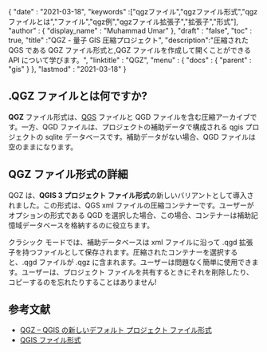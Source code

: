 {
  "date" : "2021-03-18",
  "keywords" :["qgzファイル","qgzファイル形式","qgzファイルとは","ファイル","qgz例","qgzファイル拡張子","拡張子","形式"],
  "author" : {
    "display_name" : "Muhammad Umar"
},
  "draft" : "false",
  "toc" : true,
  "title" :"QGZ - 量子 GIS 圧縮プロジェクト",
  "description":"圧縮された QGS である QGZ ファイル形式と,QGZ ファイルを作成して開くことができる API について学びます。",
  "linktitle" : "QGZ",
  "menu" : {
    "docs" : {
      "parent" : "gis"
}
},
  "lastmod" : "2021-03-18"
}

## .QGZ ファイルとは何ですか?

**QGZ** ファイル形式は、[QGS](https://docs.fileformat.com/gis/qgs/) ファイルと QGD ファイルを含む圧縮アーカイブです。一方、QGD ファイルは、プロジェクトの補助データで構成される qgis プロジェクトの sqlite データベースです。補助データがない場合、QGD ファイルは空のままになります。

## QGZ ファイル形式の詳細

QGZ は、**QGIS 3 プロジェクト ファイル形式**の新しいバリアントとして導入されました。この形式は、QGS xml ファイルの圧縮コンテナーです。ユーザーがオプションの形式である QGD を選択した場合、この場合、コンテナーは補助記憶域データベースを格納するのに役立ちます。

クラシック モードでは、補助データベースは xml ファイルに沿って .qgd 拡張子を持つファイルとして保存されます。圧縮されたコンテナーを選択すると、.qgd ファイルが .qgz に含まれます。ユーザーは問題なく簡単に使用できます。ユーザーは、プロジェクト ファイルを共有するときにそれを削除したり、コピーするのを忘れたりすることはありません!


## 参考文献

* [QGZ – QGIS の新しいデフォルト プロジェクト ファイル形式](https://oslandia.com/en/2018/06/01/qgz-a-new-default-project-file-format-for-qgis/)
* [QGIS ファイル形式](https://docs.qgis.org/3.16/en/docs/user_manual/appendices/qgis_file_formats.html)

